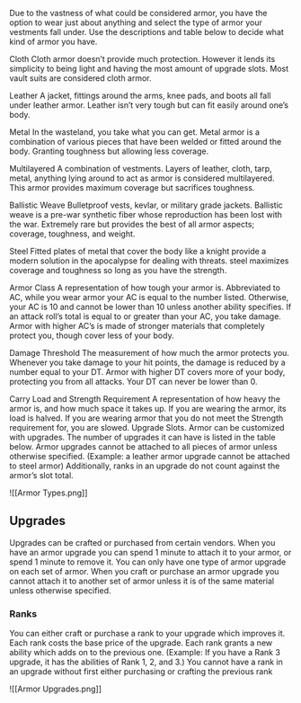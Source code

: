 Due to the vastness of what could be considered armor, you have the option to wear just about anything and select the type of armor your vestments fall under. Use the descriptions and table below to decide what kind of armor you have.

Cloth
Cloth armor doesn’t provide much protection. However it lends its simplicity to being light and having the most amount of upgrade slots. Most vault suits are considered cloth armor. 

Leather
A jacket, fittings around the arms, knee pads, and boots all fall under leather armor. Leather isn’t very tough but can fit easily around one’s body. 

Metal
In the wasteland, you take what you can get. Metal armor is a combination of various pieces that have been welded or fitted around the body. Granting toughness but allowing less coverage. 

Multilayered
A combination of vestments. Layers of leather, cloth, tarp, metal, anything lying around to act as armor is considered multilayered. This armor provides maximum coverage but sacrifices toughness. 

Ballistic Weave
Bulletproof vests, kevlar, or military grade jackets. Ballistic weave is a pre-war synthetic fiber whose reproduction has been lost with the war. Extremely rare but provides the best of all armor aspects; coverage, toughness, and weight. 

Steel
Fitted plates of metal that cover the body like a knight provide a modern solution in the apocalypse for dealing with threats. steel maximizes coverage and toughness so long as you have the strength. 

Armor Class
A representation of how tough your armor is. Abbreviated to AC, while you wear armor your AC is equal to the number listed. Otherwise, your AC is 10 and cannot be lower than 10 unless another ability specifies. If an attack roll’s total is equal to or greater than your AC, you take damage. Armor with higher AC’s is made of stronger materials that completely protect you, though cover less of your body. 

Damage Threshold
The measurement of how much the armor protects you. Whenever you take damage to your hit points, the damage is reduced by a number equal to your DT. Armor with higher DT covers more of your body, protecting you from all attacks. Your DT can never be lower than 0. 

Carry Load and Strength Requirement
A representation of how heavy the armor is, and how much space it takes up. If you are wearing the armor, its load is halved. If you are wearing armor that you do not meet the Strength requirement for, you are slowed. Upgrade Slots. Armor can be customized with upgrades. The number of upgrades it can have is listed in the table below. Armor upgrades cannot be attached to all pieces of armor unless otherwise specified. (Example: a leather armor upgrade cannot be attached to steel armor) Additionally, ranks in an upgrade do not count against the armor’s slot total.

![[Armor Types.png]]


## Upgrades 

Upgrades can be crafted or purchased from certain vendors. When you have an armor upgrade you can spend 1 minute to attach it to your armor, or spend 1 minute to remove it. You can only have one type of armor upgrade on each set of armor. When you craft or purchase an armor upgrade you cannot attach it to another set of armor unless it is of the same material unless otherwise specified. 

### Ranks

You can either craft or purchase a rank to your upgrade which improves it. Each rank costs the base price of the upgrade. Each rank grants a new ability which adds on to the previous one. (Example: If you have a Rank 3 upgrade, it has the abilities of Rank 1, 2, and 3.) You cannot have a rank in an upgrade without first either purchasing or crafting the previous rank

![[Armor Upgrades.png]]
